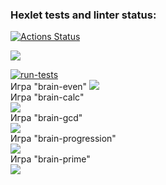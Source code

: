 ### Hexlet tests and linter status:
[![Actions Status](https://github.com/Monorox123/frontend-project-lvl1/workflows/hexlet-check/badge.svg)](https://github.com/Monorox123/frontend-project-lvl1/actions)

<a href="https://codeclimate.com/github/codeclimate/codeclimate/maintainability"><img src="https://api.codeclimate.com/v1/badges/a99a88d28ad37a79dbf6/maintainability" /></a>

[![run-tests](https://github.com/Monorox123/frontend-project-lvl1/workflows/run-tests/badge.svg)](https://github.com/Monorox123/frontend-project-lvl1/actions/workflows/run-tests.yml)  
Игра "brain-even"
<a href="https://asciinema.org/a/P0GlIbqlOCgZqleZeEX2y8Tpc" target="_blank"><img src="https://asciinema.org/a/P0GlIbqlOCgZqleZeEX2y8Tpc.svg" /></a>  
Игра "brain-calc"  
<a href="https://asciinema.org/a/502380" target="_blank"><img src="https://asciinema.org/a/502380.svg" /></a>  
Игра "brain-gcd"  
<a href="https://asciinema.org/a/504580" target="_blank"><img src="https://asciinema.org/a/504580.svg" /></a>  
Игра "brain-progression"  
<a href="https://asciinema.org/a/505229" target="_blank"><img src="https://asciinema.org/a/505229.svg" /></a>  
Игра "brain-prime"  
<a href="https://asciinema.org/a/505262" target="_blank"><img src="https://asciinema.org/a/505262.svg" /></a>  
